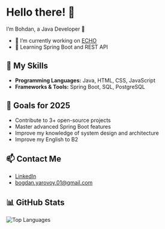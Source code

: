 # Hello there! 👋  
I’m Bohdan, a Java Developer 🚀  

- 🔭 I’m currently working on [ECHO](https://github.com/BohdanYarovyi/echo)  
- 🌱 Learning Spring Boot and REST API  

## 🔧 My Skills  
- **Programming Languages:** Java, HTML, CSS, JavaScript  
- **Frameworks & Tools:** Spring Boot, SQL, PostgreSQL  

## 🎯 Goals for 2025  
- Contribute to 3+ open-source projects  
- Master advanced Spring Boot features  
- Improve my knowledge of system design and architecture
- Improve my English to B2

## 📫 Contact Me  
- [LinkedIn](https://www.linkedin.com/in/%D0%B1%D0%BE%D0%B3%D0%B4%D0%B0%D0%BD-%D1%8F%D1%80%D0%BE%D0%B2%D0%B8%D0%B9-6a4445252/?locale=en_US)  
- [bogdan.yarovoy.01@gmail.com](mailto:bogdan.yarovoy.01@gmail.com)

## 📊 GitHub Stats  
![Top Languages](https://github-readme-stats.vercel.app/api/top-langs/?username=BohdanYarovyi&layout=compact&theme=radical)
